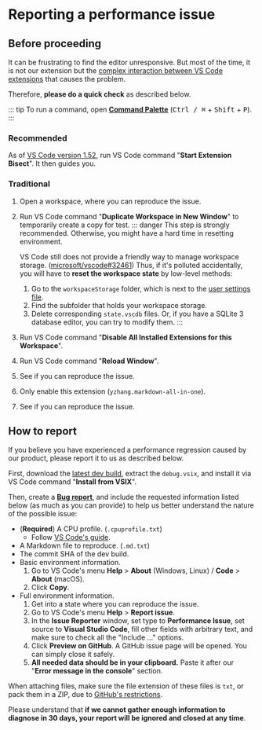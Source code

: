 # Reporting a performance issue

## Before proceeding

It can be frustrating to find the editor unresponsive. But most of the time, it is not our extension but the [complex interaction between VS Code extensions](https://github.com/microsoft/vscode/wiki/Explain-extension-causes-high-cpu-load) that causes the problem.

Therefore, **please do a quick check** as described below.

::: tip
To run a command, open [**Command Palette**](https://code.visualstudio.com/docs/getstarted/userinterface#_command-palette) (<kbd>Ctrl / ⌘</kbd> + <kbd>Shift</kbd> + <kbd>P</kbd>).
:::

### Recommended

As of [VS Code version 1.52](https://code.visualstudio.com/updates/v1_52#_troubleshooting-extension-bisect), run VS Code command "**Start Extension Bisect**". It then guides you.

### Traditional

1. Open a workspace, where you can reproduce the issue.
2. Run VS Code command "**Duplicate Workspace in New Window**" to temporarily create a copy for test.
   ::: danger
   This step is strongly recommended. Otherwise, you might have a hard time in resetting environment.

   VS Code still does not provide a friendly way to manage workspace storage. ([microsoft/vscode#32461](https://github.com/microsoft/vscode/issues/32461)) Thus, if it's polluted accidentally, you will have to **reset the workspace state** by low-level methods:

   1. Go to the `workspaceStorage` folder, which is next to the [user settings file](https://code.visualstudio.com/docs/getstarted/settings#_settings-file-locations).
   2. Find the subfolder that holds your workspace storage.
   3. Delete corresponding `state.vscdb` files. Or, if you have a SQLite 3 database editor, you can try to modify them.
   :::
3. Run VS Code command "**Disable All Installed Extensions for this Workspace**".
4. Run VS Code command "**Reload Window**".
5. See if you can reproduce the issue.
6. Only enable this extension (`yzhang.markdown-all-in-one`).
7. See if you can reproduce the issue.

## How to report

If you believe you have experienced a performance regression caused by our product, please report it to us as described below.

First, download the [latest dev build](https://github.com/yzhang-gh/vscode-markdown/actions?query=workflow%3ACI+event%3Apush+is%3Asuccess), extract the `debug.vsix`, and install it via VS Code command "**Install from VSIX**".

Then, create a [**Bug report**](https://github.com/yzhang-gh/vscode-markdown/issues/new/choose), and include the requested information listed below (as much as you can provide) to help us better understand the nature of the possible issue:

* (**Required**) A CPU profile. (`.cpuprofile.txt`)
  * Follow [VS Code's guide](https://github.com/microsoft/vscode/wiki/Performance-Issues#profile-the-running-extensions).
* A Markdown file to reproduce. (`.md.txt`)
* The commit SHA of the dev build.
* Basic environment information.
  1. Go to VS Code's menu **Help** > **About** (Windows, Linux) / **Code** > **About** (macOS).
  2. Click **Copy**.
* Full environment information.
  1. Get into a state where you can reproduce the issue.
  2. Go to VS Code's menu **Help** > **Report issue**.
  3. In the **Issue Reporter** window, set type to **Performance Issue**, set source to **Visual Studio Code**, fill other fields with arbitrary text, and make sure to check all the "Include ..." options.
  4. Click **Preview on GitHub**. A GitHub issue page will be opened. You can simply close it safely.
  5. **All needed data should be in your clipboard.** Paste it after our "**Error message in the console**" section.

When attaching files, make sure the file extension of these files is `txt`, or pack them in a ZIP, due to [GitHub's restrictions](https://docs.github.com/en/articles/file-attachments-on-issues-and-pull-requests).

Please understand that **if we cannot gather enough information to diagnose in 30 days, your report will be ignored and closed at any time**.
